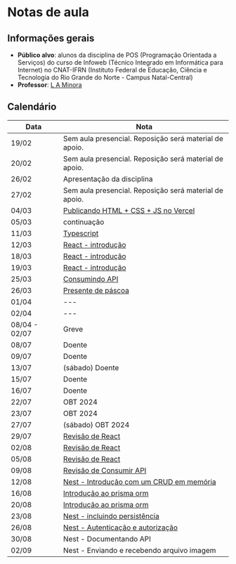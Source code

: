 # Notas de aula

## Informações gerais

- **Público alvo**: alunos da disciplina de POS (Programação Orientada a Serviços) do curso de Infoweb (Técnico Integrado em Informática para Internet) no CNAT-IFRN (Instituto Federal de Educação, Ciência e Tecnologia do Rio Grande do Norte - Campus Natal-Central)
- **Professor**: [L A Minora](https://github.com/leonardo-minora/)

## Calendário

| Data | Nota |
| --- | --- |
| 19/02 | Sem aula presencial. Reposição será material de apoio. |
| 20/02 | Sem aula presencial. Reposição será material de apoio. |
| 26/02 | Apresentação da disciplina |
| 27/02 | Sem aula presencial. Reposição será material de apoio. |
| 04/03 | [Publicando HTML + CSS + JS no Vercel](https://github.com/infoweb-pos/2024-vercel) |
| 05/03 | continuação |
| 11/03 | [Typescript](https://github.com/infoweb-pos/2024-typescript) |
| 12/03 | [React - introdução](https://github.com/infoweb-pos/2024-react) |
| 18/03 | [React - introdução](https://github.com/infoweb-pos/2024-react) |
| 19/03 | [React - introdução](https://github.com/infoweb-pos/2024-react) |
| 25/03 | [Consumindo API](https://github.com/infoweb-pos/2024-axios) |
| 26/03 | [Presente de páscoa](https://github.com/infoweb-pos/2024-avaliacao-pascoa) |
| 01/04 | --- |
| 02/04 | --- |
| 08/04 - 02/07 | Greve |
| 08/07 | Doente |
| 09/07 | Doente |
| 13/07 | (sábado) Doente |
| 15/07 | Doente |
| 16/07 | Doente |
| 22/07 | OBT 2024 |
| 23/07 | OBT 2024 |
| 27/07 | (sábado) OBT 2024 |
| 29/07 | [Revisão de React](https://github.com/infoweb-pos/tictactoy-2024/tree/master) |
| 02/08 | [Revisão de React](./revisao-pos-greve.md) |
| 05/08 | [Revisão de React](./revisao-pos-greve.md) |
| 09/08 | [Revisão de Consumir API](./revisao-pos-greve-consumir-api.md) |
| 12/08 | [Nest - Introdução com um CRUD em memória](./nest/01-intro.md) |
| 16/08 | [Introdução ao prisma orm](./prisma/01-prisma-intro.md) |
| 20/08 | [Introdução ao prisma orm](./prisma/01-prisma-intro.md) |
| 23/08 | [Nest - incluindo persistência](./nest/02-prisma.md) |
| 26/08 | [Nest - Autenticação e autorização](./nest/03-autenticacao.md) |
| 30/08 | Nest - Documentando API |
| 02/09 | Nest - Enviando e recebendo arquivo imagem |
